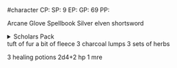 #character 
CP:
SP: 9
EP:
GP: 69
PP:


Arcane Glove
Spellbook
Silver elven shortsword
<details>
  <summary>Scholars Pack</summary>
  
a backpack<br>
a book of lore<br>
a bottle of ink<br>
an ink pen<br>
10 sheets of parchment<br>
a little bag of sand<br>
a small knife <br>
</details>
tuft of fur
a bit of fleece
3 charcoal lumps
3 sets of herbs

3 healing potions 2d4+2 hp
1 mre

